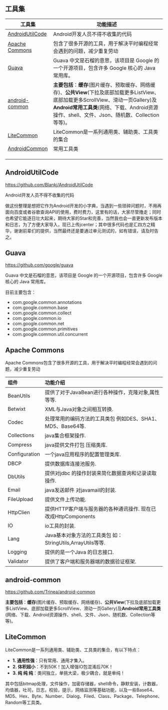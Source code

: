 ## 工具集

| 工具集                                      | 功能描述                                     |
| ---------------------------------------- | ---------------------------------------- |
| [AndroidUtilCode](https://github.com/Blankj/AndroidUtilCode) | Android开发人员不得不收集的代码                      |
| [Apache Commons](http://commons.apache.org/) | 包含了很多开源的工具，用于解决平时编程经常会遇到的问题，减少重复劳动       |
| [Guava](https://github.com/google/guava) | Guava 中文是石榴的意思，该项目是 Google 的一个开源项目，包含许多 Google 核心的 Java 常用库。 |
| [android-common](https://github.com/Trinea/android-common) | **主要包括**：**缓存**(图片缓存、预取缓存、网络缓存)、**公共View**(下拉及底部加载更多ListView、底部加载更多ScrollView、滑动一页Gallery)及**Android常用工具类**(网络、下载、Android资源操作、shell、文件、Json、随机数、Collection等等)。 |
| [LiteCommon](https://github.com/litesuits/android-common) | LiteCommon是一系列通用类、辅助类、工具类的集合             |
| [AndroidCommon](https://github.com/h4de5ing/AndroidCommon) | 常用工具类                                    |
|                                          |                                          |
|                                          |                                          |
|                                          |                                          |

## AndroidUtilCode

https://github.com/Blankj/AndroidUtilCode

Android开发人员不得不收集的代码

做这份整理是想把它作为Android开发的小字典，当遇到一些琐碎问题时，不用再面向百度或者谷歌查询API的使用，费时费力，这里有的话，大家尽管撸走；同时也希望它能逐日壮大起来，期待大家的Star和完善，当然我也会一直更新发布版本和日志，为了方便大家导入，现已上传jcenter；其中很多代码也是汇四方之精华，谢谢前辈们的提供，当然最终还是要通过单元测试的，如有错误，请及时告之。

## Guava

https://github.com/google/guava

Guava 中文是石榴的意思，该项目是 Google 的一个开源项目，包含许多 Google 核心的 Java 常用库。

目前主要包含：

- com.google.common.annotations
- com.google.common.base
- com.google.common.collect
- com.google.common.io
- com.google.common.net
- com.google.common.primitives
- com.google.common.util.concurrent

## Apache Commons

Apache Commons包含了很多开源的工具，用于解决平时编程经常会遇到的问题，减少重复劳动

| **组件**        | **功能介绍**                                 |
| :------------ | :--------------------------------------- |
| BeanUtils     | 提供了对于JavaBean进行各种操作，克隆对象,属性等等.           |
| Betwixt       | XML与Java对象之间相互转换.                        |
| Codec         | 处理常用的编码方法的工具类包 例如DES、SHA1、MD5、Base64等.   |
| Collections   | java集合框架操作.                              |
| Compress      | java提供文件打包 压缩类库.                         |
| Configuration | 一个java应用程序的配置管理类库.                       |
| DBCP          | 提供数据库连接池服务.                              |
| DbUtils       | 提供对jdbc 的操作封装来简化数据查询和记录读取操作.             |
| Email         | java发送邮件 对javamail的封装.                   |
| FileUpload    | 提供文件上传功能.                                |
| HttpClien     | 提供HTTP客户端与服务器的各种通讯操作. 现在已改成HttpComponents |
| IO            | io工具的封装.                                 |
| Lang          | Java基本对象方法的工具类包 如：StringUtils,ArrayUtils等等. |
| Logging       | 提供的是一个Java 的日志接口.                        |
| Validator     | 提供了客户端和服务器端的数据验证框架.                      |

##  android-common

https://github.com/Trinea/android-common

**主要包括**：**缓存**(图片缓存、预取缓存、网络缓存)、**公共View**(下拉及底部加载更多ListView、底部加载更多ScrollView、滑动一页Gallery)及**Android常用工具类**(网络、下载、Android资源操作、shell、文件、Json、随机数、Collection等等)。

## LiteCommon

LiteCommon是一系列通用类、辅助类、工具类的集合，有以下特点：

- **1. 通用性强**：只有常用、通用才集入。
- **2. 体积超小**：不到50K！加入增强IO包混淆后70K！
- **3. 纯 纯 纯**：类间独立，单挑大梁，极少耦合，就是单纯！

其中包括bitmap处理，文件操作，加密存储器，shell命令，静默安装，计数器，均值器，吐司，日志，校验，提示，网络监测等基础功能，以及一些Base64、MD5、Hex、Byte、Number、Dialog、Filed、Class、Package、Telephone、Random等工具类。